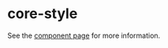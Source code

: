 core-style
===

See the [component page](http://polymer-project.org/docs/elements/core-elements.html#core-style) for more information.
